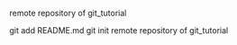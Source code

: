 remote repository of git_tutorial


git add README.md
git init
remote repository of git_tutorial




















